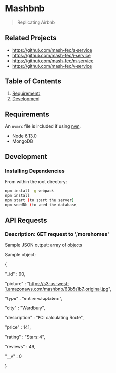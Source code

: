 # Mashbnb

> Replicating Airbnb

## Related Projects

  - https://github.com/mash-fec/a-service
  - https://github.com/mash-fec/j-service
  - https://github.com/mash-fec/m-service
  - https://github.com/mash-fec/v-service

## Table of Contents

1. [Requirements](#requirements)
2. [Development](#development)

## Requirements

An `nvmrc` file is included if using [nvm](https://github.com/creationix/nvm).

- Node 6.13.0
- MongoDB

## Development

### Installing Dependencies

From within the root directory:

```sh
npm install -g webpack
npm install
npm start (to start the server)
npm seedDb (to seed the database)
```

## API Requests
### Description: GET request to '/morehomes'
Sample JSON output: array of objects

Sample object:

{

  "_id" : 90,

  "picture" : "https://s3-us-west-1.amazonaws.com/mashbnb/63b5a1b7_original.jpg",

  "type" : "entire voluptatem",

  "city" : "Wardbury",

  "description" : "PCI calculating Route",

  "price" : 141,

  "rating" : "Stars: 4",

  "reviews" : 49,

  "__v" : 0

}
